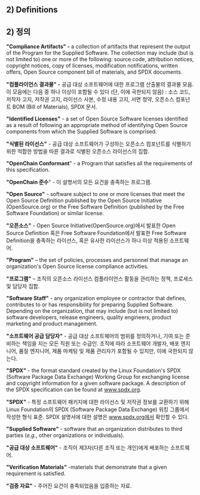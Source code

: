 ## 2) Definitions
## 2) 정의

**&quot;Compliance Artifacts&quot; -** a collection of artifacts that represent the output of the Program for the Supplied Software. The collection may include (but is not limited to) one or more of the following: source code, attribution notices, copyright notices, copy of licenses, modification notifications, written offers, Open Source component bill of materials, and SPDX documents.

**&quot;컴플라이언스 결과물&quot; -** 공급  대상  소프트웨어에  대한  프로그램  산출물의  결과물 모음. 이 모음에는  다음  중  하나  이상이  포함될  수  있다 (단, 이에  국한되지  않음) : 소스  코드, 저작자  고지, 저작권  고지, 라이선스  사본, 수정  내용  고지, 서면  청약, 오픈소스 컴포넌트 BOM (Bill of Materials), SPDX 문서.

**&quot;Identified Licenses&quot;** - a set of Open Source Software licenses identified as a result of following an appropriate method of identifying Open Source components from which the Supplied Software is comprised.

**&quot;식별된 라이선스&quot;** - 공급 대상 소프트웨어가 구성하는 오픈소스 컴포넌트를 식별하기 위한 적합한 방법을 따른 결과로 식별된 오픈소스 라이선스의 집합.

**&quot;OpenChain Conformant**&quot; - a Program that satisfies all the requirements of this specification.

**&quot;OpenChain 준수**&quot; - 이 설명서의 모든 요건을 충족하는 프로그램.

**&quot;Open Source&quot;**  - software subject to one or more licenses that meet the Open Source Definition published by the Open Source Initiative (OpenSource.org) or the Free Software Definition (published by the Free Software Foundation) or similar license.

**&quot;오픈소스&quot;**  - Open Source Initiative(OpenSource.org)에서 발표한 Open Source Definition 혹은 Free Software Foundation에서 발표한 Free Software Definition을 충족하는 라이선스, 혹은 유사한 라이선스가 하나 이상 적용된 소프트웨어.

**&quot;Program&quot;** – the set of policies, processes and personnel that manage an organization&#39;s Open Source license compliance activities.

**&quot;프로그램&quot;** – 조직의 오픈소스 라이선스 컴플라이언스 활동을 관리하는 정책, 프로세스 및 담당자 집합.

**&quot;Software Staff&quot;** - any organization employee or contractor that defines, contributes to or has responsibility for preparing Supplied Software. Depending on the organization, that may include (but is not limited to) software developers, release engineers, quality engineers, product marketing and product management.

**&quot;소프트웨어 공급 담당자&quot;** - 공급 대상 소프트웨어의 범위를 정의하거나, 기여 또는 준비하는 책임을 지는 모든 직원 또는 수급인. 조직에 따라 소프트웨어 개발자, 배포 엔지니어, 품질 엔지니어, 제품 마케팅 및 제품 관리자가 포함될 수 있지만, 이에 국한되지 않는다.

**&quot;SPDX&quot;** - the format standard created by the Linux Foundation&#39;s SPDX (Software Package Data Exchange) Working Group for exchanging license and copyright information for a given software package. A description of the SPDX specification can be found at www.spdx.org.

**&quot;SPDX&quot;** - 특정 소프트웨어 패키지에 대한 라이선스 및 저작권 정보를 교환하기 위해 Linux Foundation의 SPDX (Software Package Data Exchange) 워킹 그룹에서 작성한 형식 표준. SPDX 설명서에 대한 설명은 www.spdx.org에서 확인할 수 있다.

**&quot;Supplied Software&quot;** - software that an organization distributes to third parties (_e.g._, other organizations or individuals).

**&quot;공급 대상 소프트웨어&quot;** - 조직이 제3자(다른 조직 또는 개인)에게 배포하는 소프트웨어.

**&quot;Verification Materials&quot;** -materials that demonstrate that a given requirement is satisfied.

**&quot;검증 자료&quot;** - 주어진 요건이 충족되었음을 입증하는 자료.



